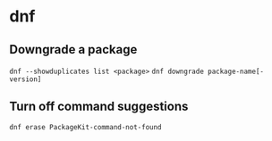 # dnf

## Downgrade a package
`dnf --showduplicates list <package>`
`dnf downgrade package-name[-version]`

## Turn off command suggestions
`dnf erase PackageKit-command-not-found`
